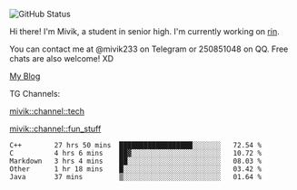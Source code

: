 ![GitHub Status](https://github-readme-stats.vercel.app/api?show_icons=true&username=Mivik)

Hi there! I'm Mivik, a student in senior high. I'm currently working on [rin](https://github.com/Mivik/rin).

You can contact me at @mivik233 on Telegram or 250851048 on QQ. Free chats are also welcome! XD

[My Blog](https://mivik.gitee.io)

TG Channels:

[mivik::channel::tech](https://t.me/mivik_channel_tech/)

[mivik::channel::fun_stuff](https://t.me/mivik_channel_fun_stuff/)

<!--START_SECTION:waka-->
```text
C++        27 hrs 50 mins  ██████████████████░░░░░░░   72.54 % 
C          4 hrs 6 mins    ██▓░░░░░░░░░░░░░░░░░░░░░░   10.72 % 
Markdown   3 hrs 4 mins    ██░░░░░░░░░░░░░░░░░░░░░░░   08.03 % 
Other      1 hr 18 mins    █░░░░░░░░░░░░░░░░░░░░░░░░   03.42 % 
Java       37 mins         ▒░░░░░░░░░░░░░░░░░░░░░░░░   01.64 % 
```
<!--END_SECTION:waka-->
